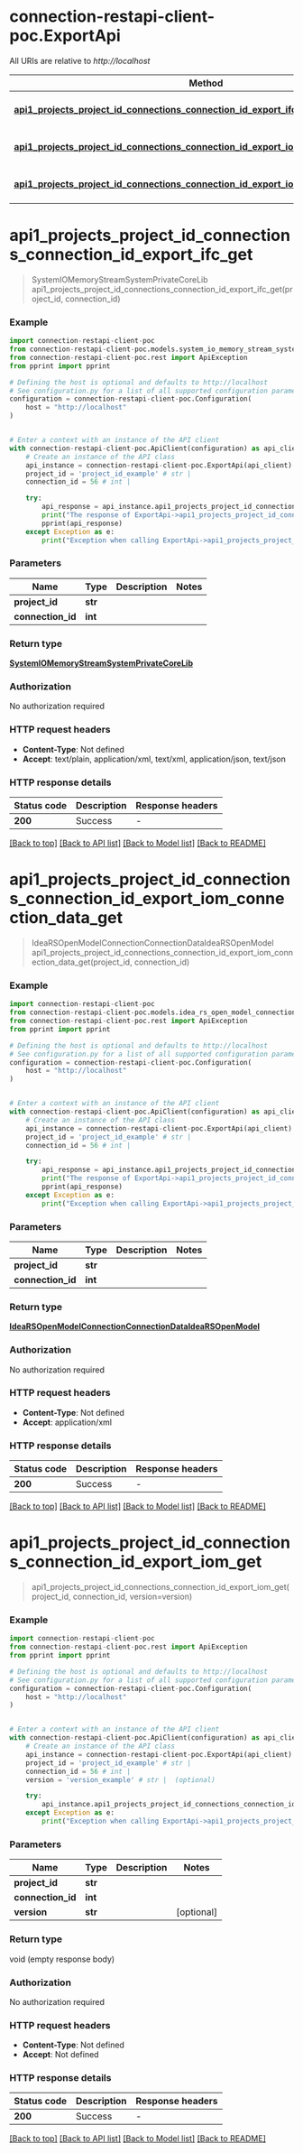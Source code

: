 # connection-restapi-client-poc.ExportApi

All URIs are relative to *http://localhost*

Method | HTTP request | Description
------------- | ------------- | -------------
[**api1_projects_project_id_connections_connection_id_export_ifc_get**](ExportApi.md#api1_projects_project_id_connections_connection_id_export_ifc_get) | **GET** /api/1/projects/{projectId}/connections/{connectionId}/export-ifc | 
[**api1_projects_project_id_connections_connection_id_export_iom_connection_data_get**](ExportApi.md#api1_projects_project_id_connections_connection_id_export_iom_connection_data_get) | **GET** /api/1/projects/{projectId}/connections/{connectionId}/export-iom-connection-data | 
[**api1_projects_project_id_connections_connection_id_export_iom_get**](ExportApi.md#api1_projects_project_id_connections_connection_id_export_iom_get) | **GET** /api/1/projects/{projectId}/connections/{connectionId}/export-iom | 


# **api1_projects_project_id_connections_connection_id_export_ifc_get**
> SystemIOMemoryStreamSystemPrivateCoreLib api1_projects_project_id_connections_connection_id_export_ifc_get(project_id, connection_id)



### Example


```python
import connection-restapi-client-poc
from connection-restapi-client-poc.models.system_io_memory_stream_system_private_core_lib import SystemIOMemoryStreamSystemPrivateCoreLib
from connection-restapi-client-poc.rest import ApiException
from pprint import pprint

# Defining the host is optional and defaults to http://localhost
# See configuration.py for a list of all supported configuration parameters.
configuration = connection-restapi-client-poc.Configuration(
    host = "http://localhost"
)


# Enter a context with an instance of the API client
with connection-restapi-client-poc.ApiClient(configuration) as api_client:
    # Create an instance of the API class
    api_instance = connection-restapi-client-poc.ExportApi(api_client)
    project_id = 'project_id_example' # str | 
    connection_id = 56 # int | 

    try:
        api_response = api_instance.api1_projects_project_id_connections_connection_id_export_ifc_get(project_id, connection_id)
        print("The response of ExportApi->api1_projects_project_id_connections_connection_id_export_ifc_get:\n")
        pprint(api_response)
    except Exception as e:
        print("Exception when calling ExportApi->api1_projects_project_id_connections_connection_id_export_ifc_get: %s\n" % e)
```



### Parameters


Name | Type | Description  | Notes
------------- | ------------- | ------------- | -------------
 **project_id** | **str**|  | 
 **connection_id** | **int**|  | 

### Return type

[**SystemIOMemoryStreamSystemPrivateCoreLib**](SystemIOMemoryStreamSystemPrivateCoreLib.md)

### Authorization

No authorization required

### HTTP request headers

 - **Content-Type**: Not defined
 - **Accept**: text/plain, application/xml, text/xml, application/json, text/json

### HTTP response details

| Status code | Description | Response headers |
|-------------|-------------|------------------|
**200** | Success |  -  |

[[Back to top]](#) [[Back to API list]](../README.md#documentation-for-api-endpoints) [[Back to Model list]](../README.md#documentation-for-models) [[Back to README]](../README.md)

# **api1_projects_project_id_connections_connection_id_export_iom_connection_data_get**
> IdeaRSOpenModelConnectionConnectionDataIdeaRSOpenModel api1_projects_project_id_connections_connection_id_export_iom_connection_data_get(project_id, connection_id)



### Example


```python
import connection-restapi-client-poc
from connection-restapi-client-poc.models.idea_rs_open_model_connection_connection_data_idea_rs_open_model import IdeaRSOpenModelConnectionConnectionDataIdeaRSOpenModel
from connection-restapi-client-poc.rest import ApiException
from pprint import pprint

# Defining the host is optional and defaults to http://localhost
# See configuration.py for a list of all supported configuration parameters.
configuration = connection-restapi-client-poc.Configuration(
    host = "http://localhost"
)


# Enter a context with an instance of the API client
with connection-restapi-client-poc.ApiClient(configuration) as api_client:
    # Create an instance of the API class
    api_instance = connection-restapi-client-poc.ExportApi(api_client)
    project_id = 'project_id_example' # str | 
    connection_id = 56 # int | 

    try:
        api_response = api_instance.api1_projects_project_id_connections_connection_id_export_iom_connection_data_get(project_id, connection_id)
        print("The response of ExportApi->api1_projects_project_id_connections_connection_id_export_iom_connection_data_get:\n")
        pprint(api_response)
    except Exception as e:
        print("Exception when calling ExportApi->api1_projects_project_id_connections_connection_id_export_iom_connection_data_get: %s\n" % e)
```



### Parameters


Name | Type | Description  | Notes
------------- | ------------- | ------------- | -------------
 **project_id** | **str**|  | 
 **connection_id** | **int**|  | 

### Return type

[**IdeaRSOpenModelConnectionConnectionDataIdeaRSOpenModel**](IdeaRSOpenModelConnectionConnectionDataIdeaRSOpenModel.md)

### Authorization

No authorization required

### HTTP request headers

 - **Content-Type**: Not defined
 - **Accept**: application/xml

### HTTP response details

| Status code | Description | Response headers |
|-------------|-------------|------------------|
**200** | Success |  -  |

[[Back to top]](#) [[Back to API list]](../README.md#documentation-for-api-endpoints) [[Back to Model list]](../README.md#documentation-for-models) [[Back to README]](../README.md)

# **api1_projects_project_id_connections_connection_id_export_iom_get**
> api1_projects_project_id_connections_connection_id_export_iom_get(project_id, connection_id, version=version)



### Example


```python
import connection-restapi-client-poc
from connection-restapi-client-poc.rest import ApiException
from pprint import pprint

# Defining the host is optional and defaults to http://localhost
# See configuration.py for a list of all supported configuration parameters.
configuration = connection-restapi-client-poc.Configuration(
    host = "http://localhost"
)


# Enter a context with an instance of the API client
with connection-restapi-client-poc.ApiClient(configuration) as api_client:
    # Create an instance of the API class
    api_instance = connection-restapi-client-poc.ExportApi(api_client)
    project_id = 'project_id_example' # str | 
    connection_id = 56 # int | 
    version = 'version_example' # str |  (optional)

    try:
        api_instance.api1_projects_project_id_connections_connection_id_export_iom_get(project_id, connection_id, version=version)
    except Exception as e:
        print("Exception when calling ExportApi->api1_projects_project_id_connections_connection_id_export_iom_get: %s\n" % e)
```



### Parameters


Name | Type | Description  | Notes
------------- | ------------- | ------------- | -------------
 **project_id** | **str**|  | 
 **connection_id** | **int**|  | 
 **version** | **str**|  | [optional] 

### Return type

void (empty response body)

### Authorization

No authorization required

### HTTP request headers

 - **Content-Type**: Not defined
 - **Accept**: Not defined

### HTTP response details

| Status code | Description | Response headers |
|-------------|-------------|------------------|
**200** | Success |  -  |

[[Back to top]](#) [[Back to API list]](../README.md#documentation-for-api-endpoints) [[Back to Model list]](../README.md#documentation-for-models) [[Back to README]](../README.md)

